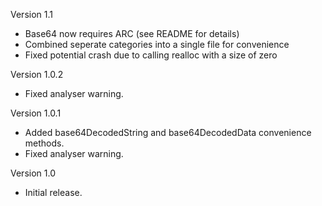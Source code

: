 Version 1.1

- Base64 now requires ARC (see README for details)
- Combined seperate categories into a single file for convenience
- Fixed potential crash due to calling realloc with a size of zero

Version 1.0.2

- Fixed analyser warning.

Version 1.0.1

- Added base64DecodedString and base64DecodedData convenience methods.
- Fixed analyser warning.

Version 1.0

- Initial release.
